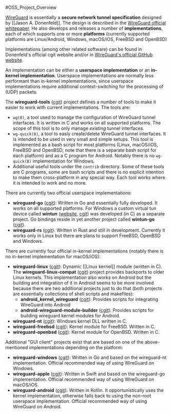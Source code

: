 #OSS_Project_Overview

[WireGuard](https://www.wireguard.com/) is essentially a **secure network tunnel specification** designed by [[Jason A. Donenfeld]]. The design is described in the [WireGuard official whitepaper](https://www.wireguard.com/papers/wireguard.pdf). He also develops and releases a number of **implementations**, each of which supports one or more **platforms** (currently supported platforms are Linux/Android, Windows, macOS/iOS, FreeBSD and OpenBSD)

Implementations (among other related software) can be found in Donenfeld's official cgit website and/or in [WireGuard's official GitHub website](https://github.com/WireGuard).

An implementation can be either a **userspace implementation** or an **in-kernel implementation**. Userspace implementations are normally less performant than in-kernel implementations, since userspace implementations require additional context-switching for the processing of (UDP) packets.

The **wireguard-tools** ([cgit](https://git.zx2c4.com/wireguard-tools)) project defines a number of tools to make it easier to work with current implementations. The tools are:

- `wg(8)`, a tool used to manage the configuration of WireGuard tunnel interfaces. It is written in C and works on all supported platforms. The scope of this tool is to only manage _existing_ tunnel interfaces.
- `wg-quick(8)`, a tool to easly create/delete WireGuard tunnel interfaces. It is intended to be used in very small and simple setups. This tool is implemented as a bash script for most platforms (Linux, macOS/iOS, FreeBSD and OpenBSD; note that there is a separate bash script for each platform) and as a C program for Android. Notably there is no `wg-quick(8)` implementation for Windows.
- Additional useful tools under the `contrib` directory. Some of these tools are C programs, some are bash scripts and there is no explicit intention to make them cross-platform in any special way. Each tool works where it is intended to work and no more.

There are currently two official userspace implementations:

- **wireguard-go** ([cgit](https://git.zx2c4.com/wireguard-go)): Written in Go and essentially fully developed. It works on all supported platforms. For Windows a custom virtual tun device called **wintun** ([website](https://www.wintun.net/), [cgit](https://git.zx2c4.com/wintun)) was developed (in C) as a separate project. Go bindings reside in yet another project called **wintun-go** ([cgit](https://git.zx2c4.com/wintun-go)).
- **wireguard-rs** ([cgit](https://git.zx2c4.com/wireguard-rs/)): Written in Rust and still in development. Currently it works only in Linux but there are plans to support FreeBSD, OpenBSD and Windows.

There are currently four official in-kernel implementations (notably there is no in-kernel implementation for macOS/iOS):

- **wireguard-linux** ([cgit](https://git.zx2c4.com/wireguard-linux)): Dynamic [[Linux kernel]] module (written in C). The **wireguard-linux-compat** ([cgit](https://git.zx2c4.com/wireguard-linux-compat)) project provides backports to older Linux kernels. This implementation also works on Android but the building and integration of it in Android seems to be more involved because there are two additional projects just to do that (both projects are essentially collections of shell scripts and makefiles):
  - **android_kernel_wireguard** ([cgit](https://git.zx2c4.com/android_kernel_wireguard)): Provides scripts for integrating WireGuard into Android
  - **android-wireguard-module-builder** ([cgit](https://git.zx2c4.com/android-wireguard-module-builder)): Provides scripts for building wireguard kernel modules for Android.
- **wireguard-nt** ([cgit](https://git.zx2c4.com/wireguard-nt/)): Windows kernel DLL written in C.
- **wireguard-freebsd** ([cgit](https://git.zx2c4.com/wireguard-freebsd)): Kernel module for FreeBSD. Written in C.
- **wireguard-openbsd** ([cgit](https://git.zx2c4.com/wireguard-openbsd)): Kernel module for OpenBSD. Written in C.

Additional "GUI client" projects exist that are based on one of the above-mentioned implementations depending on the platform:

- **wireguard-windows** ([cgit](https://git.zx2c4.com/wireguard-windows)): Written in Go and based on the wireguard-nt implementation. Official recommended way of using WireGuard on Windows.
- **wireguard-apple** ([cgit](https://git.zx2c4.com/wireguard-apple)): Written in Swift and based on the wireguard-go implementation. Official recommended way of using WireGuard on macOS/iOS.
- **wireguard-android** ([cgit](https://git.zx2c4.com/wireguard-android)): Written in Kotlin. It opportunistically uses the kernel implementation, otherwise falls back to using the non-root userspace implementation. Official recommended way of using WireGuard on Android.